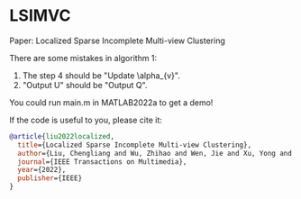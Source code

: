 # LSIMVC
Paper: Localized Sparse Incomplete Multi-view Clustering

There are some mistakes in algorithm 1:
1. The step 4 should be "Update \alpha_{v}".
2. "Output U" should be "Output Q".



You could run main.m in MATLAB2022a to get a demo! 

If the code is useful to you, please cite it:
```bibtex
@article{liu2022localized,
  title={Localized Sparse Incomplete Multi-view Clustering},
  author={Liu, Chengliang and Wu, Zhihao and Wen, Jie and Xu, Yong and Huang, Chao},
  journal={IEEE Transactions on Multimedia},
  year={2022},
  publisher={IEEE}
}
```
